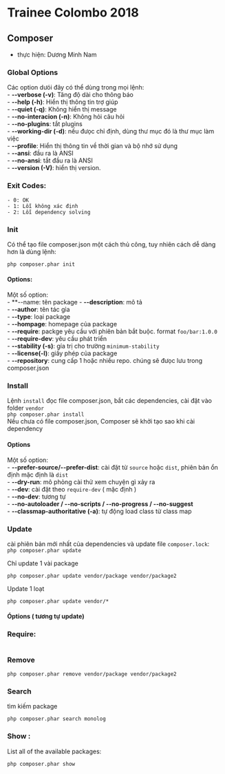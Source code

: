 # Trainee Colombo 2018
## Composer 
- thực hiện: Dương Minh Nam 
### Global Options  
Các option dưói đây có thể dùng trong mọi lệnh:  
    - **--verbose (-v)**: Tăng độ dài cho thông báo  
    - **--help (-h)**: Hiển thị thông tin trợ giúp  
    - **--quiet (-q)**: Không hiển thị message  
    - **--no-interacion (-n)**: Không hỏi câu hỏi  
    - **--no-plugins**: tắt plugins  
    - **--working-dir (-d)**: nếu đưọc chỉ định, dùng thư mục đó là thư mục làm việc  
    - **--profile**: Hiển thị thông tin về thời gian và bộ nhớ sử dụng   
    - **--ansi**: đầu ra là ANSI  
    - **--no-ansi**: tắt đầu ra là ANSI  
    - **--version (-V)**: hiển thị version.  
### Exit Codes:
    - 0: OK
    - 1: Lỗi không xác định
    - 2: Lỗi dependency solving
### Init  
Có thể tạo file composer.json một cách thủ công, tuy nhiên cách dễ dàng hơn là dùng lệnh: 
```
php composer.phar init
```
#### Options:
Một số option:  
    - **--name: tên package
    - **--description**: mô tả  
    - **--author**: tên tác gỉa  
    - **--type**: loại package  
    - **--hompage**:  homepage của package  
    - **--require**: packge yêu cầu với phiên bản bắt buộc. format `foo/bar:1.0.0`  
    - **--require-dev**: yêu cầu phát triển  
    - **--stability (-s)**: gía trị cho trường `minimum-stability`  
    - **--license(-l)**: giấy phép của package  
    - **--repository**: cung cấp 1 hoặc nhiều repo. chúng sẽ đưọc lưu trong composer.json  
### Install 
Lệnh `install` đọc file composer.json, bắt các dependencies, cài đặt vào folder `vendor`  
```php composer.phar install```  
Nếu chưa có file composer.json, Composer sẽ khởi tạo sao khi cài dependency
#### Options
Một số option:  
    - **--prefer-source/--prefer-dist**: cài đặt từ `source` hoặc `dist`, phiên bản ổn định mặc định là `dist`  
    - **--dry-run**: mô phỏng cài thử xem chuyện gì xảy ra  
    - **--dev**: cài đặt theo `require-dev` ( mặc định )  
    - **--no-dev**: tương tự  
    - **--no-autoloader / --no-scripts / --no-progress / --no-suggest**  
    - **--classmap-authoritative (-a)**: tự động load class từ class map  
### Update
cài phiên bản mới nhất của dependencies và update file `composer.lock`:  
```php composer.phar update```

Chỉ update 1 vài package  
```
php composer.phar update vendor/package vendor/package2
```

Update 1 loạt  
```
php composer.phar update vendor/*
```
#### Óptions ( tương tự update)  

### Require:  
```php composer.phar require
```

### Remove
```
php composer.phar remove vendor/package vendor/package2
```

### Search  
tìm kiếm package
```
php composer.phar search monolog
```

### Show : 
List all of the available packages:  
```
php composer.phar show
```

